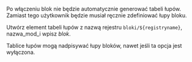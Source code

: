 Po włączeniu blok nie będzie automatycznie generować tabeli łupów. Zamiast tego użytkownik będzie musiał ręcznie zdefiniować łupy bloku.

Utwórz element tabeli łupów z nazwą rejestru `bloki/${registryname}`, nazwa_mod_i wpisz _blok_.

Tablice łupów mogą nadpisywać łupy bloków, nawet jeśli ta opcja jest wyłączona.